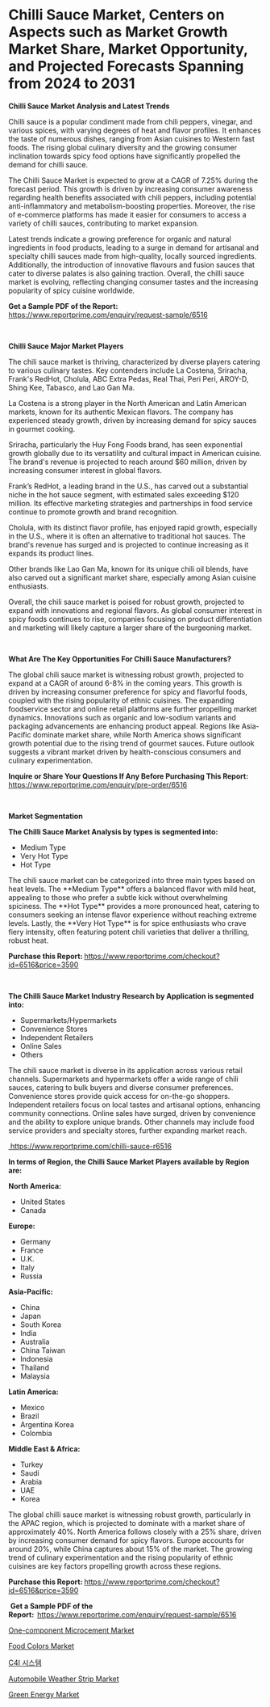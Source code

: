 <p><h1>Chilli Sauce Market, Centers on Aspects such as Market Growth Market Share, Market Opportunity, and Projected Forecasts Spanning from 2024 to 2031</h1></p><p><strong>Chilli Sauce Market Analysis and Latest Trends</strong></p>
<p><p>Chilli sauce is a popular condiment made from chili peppers, vinegar, and various spices, with varying degrees of heat and flavor profiles. It enhances the taste of numerous dishes, ranging from Asian cuisines to Western fast foods. The rising global culinary diversity and the growing consumer inclination towards spicy food options have significantly propelled the demand for chilli sauce.</p><p>The Chilli Sauce Market is expected to grow at a CAGR of 7.25% during the forecast period. This growth is driven by increasing consumer awareness regarding health benefits associated with chili peppers, including potential anti-inflammatory and metabolism-boosting properties. Moreover, the rise of e-commerce platforms has made it easier for consumers to access a variety of chilli sauces, contributing to market expansion.</p><p>Latest trends indicate a growing preference for organic and natural ingredients in food products, leading to a surge in demand for artisanal and specialty chilli sauces made from high-quality, locally sourced ingredients. Additionally, the introduction of innovative flavours and fusion sauces that cater to diverse palates is also gaining traction. Overall, the chilli sauce market is evolving, reflecting changing consumer tastes and the increasing popularity of spicy cuisine worldwide.</p></p>
<p><strong>Get a Sample PDF of the Report:&nbsp;</strong> <a href="https://www.reportprime.com/enquiry/request-sample/6516">https://www.reportprime.com/enquiry/request-sample/6516</a></p>
<p>&nbsp;</p>
<p><strong>Chilli Sauce Major Market Players</strong></p>
<p><p>The chili sauce market is thriving, characterized by diverse players catering to various culinary tastes. Key contenders include La Costena, Sriracha, Frank's RedHot, Cholula, ABC Extra Pedas, Real Thai, Peri Peri, AROY-D, Shing Kee, Tabasco, and Lao Gan Ma. </p><p>La Costena is a strong player in the North American and Latin American markets, known for its authentic Mexican flavors. The company has experienced steady growth, driven by increasing demand for spicy sauces in gourmet cooking. </p><p>Sriracha, particularly the Huy Fong Foods brand, has seen exponential growth globally due to its versatility and cultural impact in American cuisine. The brand's revenue is projected to reach around $60 million, driven by increasing consumer interest in global flavors.</p><p>Frank’s RedHot, a leading brand in the U.S., has carved out a substantial niche in the hot sauce segment, with estimated sales exceeding $120 million. Its effective marketing strategies and partnerships in food service continue to promote growth and brand recognition.</p><p>Cholula, with its distinct flavor profile, has enjoyed rapid growth, especially in the U.S., where it is often an alternative to traditional hot sauces. The brand's revenue has surged and is projected to continue increasing as it expands its product lines.</p><p>Other brands like Lao Gan Ma, known for its unique chili oil blends, have also carved out a significant market share, especially among Asian cuisine enthusiasts.</p><p>Overall, the chili sauce market is poised for robust growth, projected to expand with innovations and regional flavors. As global consumer interest in spicy foods continues to rise, companies focusing on product differentiation and marketing will likely capture a larger share of the burgeoning market.</p></p>
<p>&nbsp;</p>
<p><strong>What Are The Key Opportunities For Chilli Sauce Manufacturers?</strong></p>
<p><p>The global chili sauce market is witnessing robust growth, projected to expand at a CAGR of around 6-8% in the coming years. This growth is driven by increasing consumer preference for spicy and flavorful foods, coupled with the rising popularity of ethnic cuisines. The expanding foodservice sector and online retail platforms are further propelling market dynamics. Innovations such as organic and low-sodium variants and packaging advancements are enhancing product appeal. Regions like Asia-Pacific dominate market share, while North America shows significant growth potential due to the rising trend of gourmet sauces. Future outlook suggests a vibrant market driven by health-conscious consumers and culinary experimentation.</p></p>
<p><strong>Inquire or Share Your Questions If Any Before Purchasing This Report:</strong> <a href="https://www.reportprime.com/enquiry/pre-order/6516">https://www.reportprime.com/enquiry/pre-order/6516</a></p>
<p>&nbsp;</p>
<p><strong>Market Segmentation</strong></p>
<p><strong>The Chilli Sauce Market Analysis by types is segmented into:</strong></p>
<p><ul><li>Medium Type</li><li>Very Hot Type</li><li>Hot Type</li></ul></p>
<p><p>The chili sauce market can be categorized into three main types based on heat levels. The **Medium Type** offers a balanced flavor with mild heat, appealing to those who prefer a subtle kick without overwhelming spiciness. The **Hot Type** provides a more pronounced heat, catering to consumers seeking an intense flavor experience without reaching extreme levels. Lastly, the **Very Hot Type** is for spice enthusiasts who crave fiery intensity, often featuring potent chili varieties that deliver a thrilling, robust heat.</p></p>
<p><strong>Purchase this Report:&nbsp;</strong><a href="https://www.reportprime.com/checkout?id=6516&price=3590">https://www.reportprime.com/checkout?id=6516&price=3590</a></p>
<p>&nbsp;</p>
<p><strong>The Chilli Sauce Market Industry Research by Application is segmented into:</strong></p>
<p><ul><li>Supermarkets/Hypermarkets</li><li>Convenience Stores</li><li>Independent Retailers</li><li>Online Sales</li><li>Others</li></ul></p>
<p><p>The chili sauce market is diverse in its application across various retail channels. Supermarkets and hypermarkets offer a wide range of chili sauces, catering to bulk buyers and diverse consumer preferences. Convenience stores provide quick access for on-the-go shoppers. Independent retailers focus on local tastes and artisanal options, enhancing community connections. Online sales have surged, driven by convenience and the ability to explore unique brands. Other channels may include food service providers and specialty stores, further expanding market reach.</p></p>
<p><a href="https://www.reportprime.com/chilli-sauce-r6516">&nbsp;https://www.reportprime.com/chilli-sauce-r6516</a></p>
<p><strong>In terms of Region, the Chilli Sauce Market Players available by Region are:</strong></p>
<p>
    <p> <strong> North America: </strong>
        <ul>
            <li>United States</li>
            <li>Canada</li>
        </ul>
        </p> 
    <p> <strong> Europe: </strong>
        <ul>
            <li>Germany</li>
            <li>France</li>
            <li>U.K.</li>
            <li>Italy</li>
            <li>Russia</li>
        </ul>
        </p> 
    <p> <strong> Asia-Pacific: </strong>
        <ul>
            <li>China</li>
            <li>Japan</li>
            <li>South Korea</li>
            <li>India</li>
            <li>Australia</li>
            <li>China Taiwan</li>
            <li>Indonesia</li>
            <li>Thailand</li>
            <li>Malaysia</li>
        </ul>
        </p> 
    <p> <strong> Latin America: </strong>
        <ul>
            <li>Mexico</li>
            <li>Brazil</li>
            <li>Argentina Korea</li>
            <li>Colombia</li>
        </ul>
        </p> 
    <p> <strong> Middle East & Africa: </strong>
        <ul>
            <li>Turkey</li>
            <li>Saudi</li>
            <li>Arabia</li>
            <li>UAE</li>
            <li>Korea</li>
        </ul>
    </p>
    </p>
<p><p>The global chilli sauce market is witnessing robust growth, particularly in the APAC region, which is projected to dominate with a market share of approximately 40%. North America follows closely with a 25% share, driven by increasing consumer demand for spicy flavors. Europe accounts for around 20%, while China captures about 15% of the market. The growing trend of culinary experimentation and the rising popularity of ethnic cuisines are key factors propelling growth across these regions.</p></p>
<p><strong>Purchase this Report: </strong><a href="https://www.reportprime.com/checkout?id=6516&price=3590">https://www.reportprime.com/checkout?id=6516&price=3590</a></p>
<p>&nbsp;<strong>Get a Sample PDF of the Report:&nbsp;&nbsp;</strong><a href="https://www.reportprime.com/enquiry/request-sample/6516">https://www.reportprime.com/enquiry/request-sample/6516</a></p>
<p><strong></strong></p>
<p><p><a href="https://issuu.com/reportprime-2/docs/one-component-microcement-market-si_24ec86b36d7af9">One-component Microcement Market</a></p><p><a href="https://github.com/ygfu6u/Market-Research-Report-List-1/blob/main/food-colors-market.md">Food Colors Market</a></p><p><a href="https://medium.com/@fernandotryo5lson96765/c4i-%EC%8B%9C%EC%8A%A4%ED%85%9C-%EC%8B%9C%EC%9E%A5-%EC%A0%84%EB%A7%9D-%EC%99%84%EC%A0%84%ED%95%9C-%EC%82%B0%EC%97%85-%EB%B6%84%EC%84%9D-2024%EB%85%84%EB%B6%80%ED%84%B0-2031%EB%85%84%EA%B9%8C%EC%A7%80-10f58679e628">C4I 시스템</a></p><p><a href="https://www.linkedin.com/pulse/market-forecasting-change-global-automobile-weather-strip-yx88e?trackingId=mHhXjeGHQrKrs5yAZUjW5Q%3D%3D">Automobile Weather Strip Market</a></p><p><a href="https://medium.com/@bradleyills65767/global-market-pulse-trends-and-growth-analysis-in-green-energy-market-forecasted-for-period-from-cfba9137ac87">Green Energy Market</a></p></p>